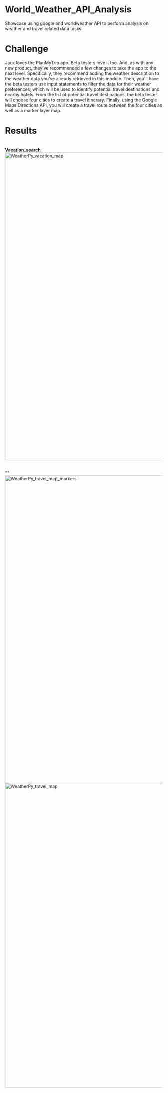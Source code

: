 # World_Weather_API_Analysis
Showcase using google and worldweather API to perform analysis on weather and travel related data tasks

# Challenge
Jack loves the PlanMyTrip app. Beta testers love it too. And, as with any new product, they’ve recommended a few changes to take the app to the next level. Specifically, they recommend adding the weather description to the weather data you’ve already retrieved in this module. Then, you'll have the beta testers use input statements to filter the data for their weather preferences, which will be used to identify potential travel destinations and nearby hotels. From the list of potential travel destinations, the beta tester will choose four cities to create a travel itinerary. Finally, using the Google Maps Directions API, you will create a travel route between the four cities as well as a marker layer map.

# Results
<br/>**Vacation_search**
<img width="985" alt="WeatherPy_vacation_map" src="https://user-images.githubusercontent.com/77771292/114292789-2ba90580-9a5f-11eb-89ea-6b5beb39dcef.png">

<br/>**
<img width="983" alt="WeatherPy_travel_map_markers" src="https://user-images.githubusercontent.com/77771292/114292792-34014080-9a5f-11eb-9eca-0044bc6872fc.png">
<img width="975" alt="WeatherPy_travel_map" src="https://user-images.githubusercontent.com/77771292/114292795-35cb0400-9a5f-11eb-8be9-7181a3e7941d.png">

